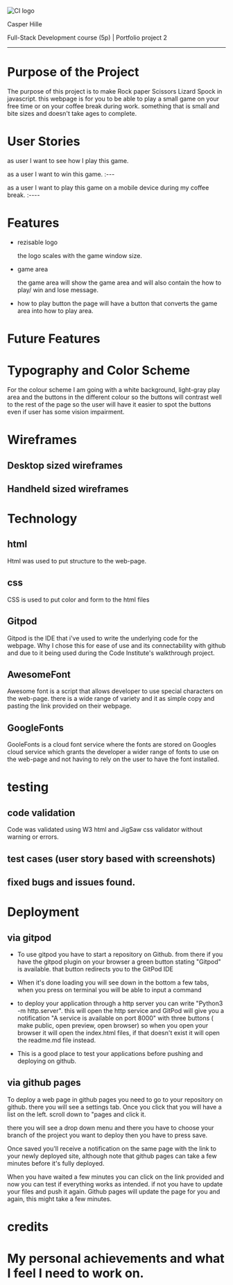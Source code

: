 ![CI logo](https://codeinstitute.s3.amazonaws.com/fullstack/ci_logo_small.png)

Casper Hille

Full-Stack Development course (5p) | Portfolio project 2
***

# Purpose of the Project

The purpose of this project is to make Rock paper Scissors Lizard Spock in javascript.
this webpage is for you to be able to play a small game on your free time or on your coffee break during work. something that is small and bite sizes and doesn't take ages to complete.

# User Stories

as user I want to see how I play this game.

as a user I want to win this game. :---

as a user I want to play this game on a mobile device during my coffee break. :----

# Features

   * rezisable logo

      the logo scales with the game window size.

   * game area

      the game area will show the game area and will also contain the how to play/ win and lose message.

   * how to play button
      the page will have a button that converts the game area into how to play area.

# Future Features

# Typography and Color Scheme

   For the colour scheme I am going with a white background, light-gray play area and the buttons in the different colour so the buttons will contrast well to the rest of the page so the user will have it easier to spot the buttons even if user has some vision impairment.

# Wireframes

   ## Desktop sized wireframes

   ## Handheld sized wireframes

# Technology
## html
   Html was used to put structure to the web-page.
## css
   CSS is used to put color and form to the html files
## Gitpod
   Gitpod is the IDE that i've used to write the underlying code for the webpage.
   Why I chose this for ease of use and its connectability with github and due to it being used during the Code Institute's walkthrough project.
## AwesomeFont
   Awesome font is a script that allows developer to use special characters on the web-page. there is a wide range of variety and it as simple copy and pasting the link provided on their webpage.

## GoogleFonts
   GooleFonts is a cloud font service where the fonts are stored on Googles cloud service which grants the developer a wider range of fonts to use on the web-page and not having to rely on the user to have the font installed.

# testing

   ## code validation
   
   Code was validated using W3 html and JigSaw css validator without warning or errors.

   ## test cases (user story based with screenshots)

## fixed bugs and issues found.

# Deployment
   ## via gitpod
 
   * To use gitpod you have to start a repository on Github. 
   from there if you have the gitpod plugin on your browser a green button stating "Gitpod" is available. that button redirects you to the GitPod IDE
   
   * When it's done loading you will see down in the bottom a few tabs, when you press on terminal you will be able to input a command 
   
   * to deploy your application through a http server you can write "Python3 -m http.server". this will open the http service and GitPod will give you a notification "A service is available on port 8000" with three buttons ( make public, open preview, open browser) so when you open your browser it will open the  index.html files, if that doesn't exist it will open the readme.md file instead.
 
   * This is a good place to test your applications before pushing and deploying on github.

 
   ## via github pages
 
   To deploy a web page in github pages you need to go to your repository on github. there you will see a settings tab. Once you click that you will have a list on the left. scroll down to "pages and click it.
 
   there you will see a drop down menu and there you have to choose your branch of the project you want to deploy then you have to press save.
 
   Once saved you'll receive a notification on the same page with the link to your newly deployed site, although note that github pages can take a few minutes before it's fully deployed.
 
   When you have waited a few minutes you can click on the link provided and now you can test if everything works as intended. if not you have to update your files and push it again. Github pages will update the page for you and again, this might take a few minutes.

# credits

# My personal achievements and what I feel I need to work on. 
